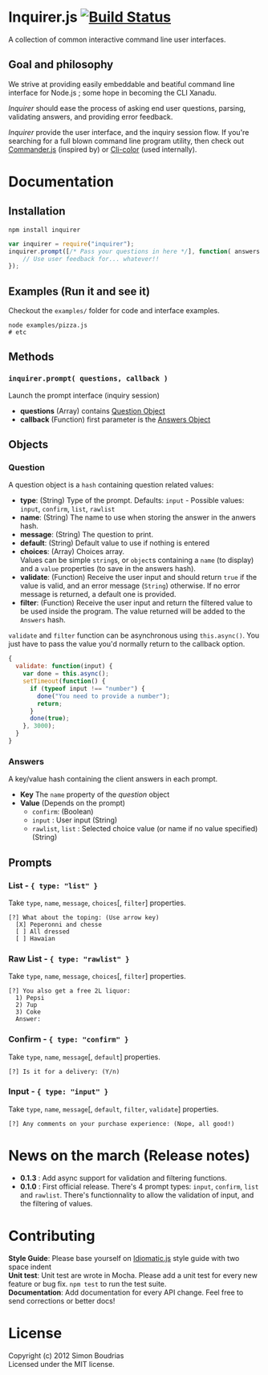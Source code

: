 Inquirer.js  [![Build Status](https://travis-ci.org/SBoudrias/Inquirer.js.png?branch=master)](http://travis-ci.org/SBoudrias/Inquirer.js)
=====================

A collection of common interactive command line user interfaces.


Goal and philosophy
---------------------

We strive at providing easily embeddable and beatiful command line interface for Node.js ;
some hope in becoming the CLI Xanadu.

_Inquirer_ should ease the process of asking end user questions, parsing, validating answers, and providing error feedback.

_Inquirer_ provide the user interface, and the inquiry session flow. If you're searching for a full blown command line program utility, then check out [Commander.js](https://github.com/visionmedia/commander.js) (inspired by) or [Cli-color](https://github.com/medikoo/cli-color) (used internally).


Documentation
=====================


Installation
---------------------

``` prompt
npm install inquirer
```

```javascript
var inquirer = require("inquirer");
inquirer.prompt([/* Pass your questions in here */], function( answers ) {
	// Use user feedback for... whatever!!
});
```


Examples (Run it and see it)
---------------------

Checkout the `examples/` folder for code and interface examples.

``` prompt
node examples/pizza.js
# etc
```


Methods
---------------------

### `inquirer.prompt( questions, callback )`

Launch the prompt interface (inquiry session)

+ **questions** (Array) contains [Question Object](#question)
+ **callback** (Function) first parameter is the [Answers Object](#answers)


Objects
---------------------

### Question
A question object is a `hash` containing question related values:

+ **type**: (String) Type of the prompt. Defaults: `input` - Possible values: `input`, `confirm`,
`list`, `rawlist`
+ **name**: (String) The name to use when storing the answer in the anwers hash.
+ **message**: (String) The question to print.
+ **default**: (String) Default value to use if nothing is entered
+ **choices**: (Array) Choices array.  
Values can be simple `string`s, or `object`s containing a `name` (to display) and a `value` properties (to save in the answers hash).
+ **validate**: (Function) Receive the user input and should return `true` if the value is valid, and an error message (`String`) otherwise. If no error message is returned, a default one is provided.
+ **filter**: (Function) Receive the user input and return the filtered value to be used inside the program. The value returned will be added to the `Answers` hash.

`validate` and `filter` function can be asynchronous using `this.async()`. You just have to pass the value you'd normally return to the callback option.

``` javascript
{
  validate: function(input) {
    var done = this.async();
    setTimeout(function() {
      if (typeof input !== "number") {
        done("You need to provide a number");
        return;
      }
      done(true);
    }, 3000);
  }
}
```

### Answers
A key/value hash containing the client answers in each prompt.

+ **Key** The `name` property of the _question_ object
+ **Value** (Depends on the prompt)
  + `confirm`: (Boolean)
  + `input` : User input (String)
  + `rawlist`, `list` : Selected choice value (or name if no value specified) (String)


Prompts
---------------------

### List - `{ type: "list" }`

Take `type`, `name`, `message`, `choices`[, `filter`] properties.

``` prompt
[?] What about the toping: (Use arrow key)
  [X] Peperonni and chesse
  [ ] All dressed
  [ ] Hawaïan
```

### Raw List - `{ type: "rawlist" }`

Take `type`, `name`, `message`, `choices`[, `filter`] properties.

``` prompt
[?] You also get a free 2L liquor: 
  1) Pepsi
  2) 7up
  3) Coke
  Answer: 
```

### Confirm - `{ type: "confirm" }`

Take `type`, `name`, `message`[, `default`] properties.

``` prompt
[?] Is it for a delivery: (Y/n)
```

### Input - `{ type: "input" }`

Take `type`, `name`, `message`[, `default`, `filter`, `validate`] properties.

``` prompt
[?] Any comments on your purchase experience: (Nope, all good!)
```


News on the march (Release notes)
=====================

+ **0.1.3** : Add async support for validation and filtering functions.
+ **0.1.0** : First official release. There's 4 prompt types: `input`, `confirm`, `list` and
`rawlist`. There's functionnality to allow the validation of input, and the filtering of values.


Contributing
=====================

**Style Guide**: Please base yourself on [Idiomatic.js](https://github.com/rwldrn/idiomatic.js) style guide with two space indent  
**Unit test**: Unit test are wrote in Mocha. Please add a unit test for every new feature
or bug fix. `npm test` to run the test suite.  
**Documentation**: Add documentation for every API change. Feel free to send corrections
or better docs!  


License
=====================

Copyright (c) 2012 Simon Boudrias  
Licensed under the MIT license.
